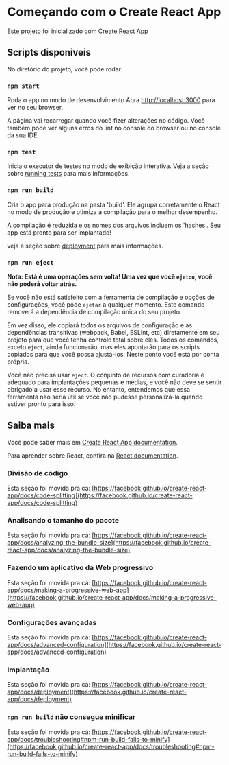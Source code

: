 # Começando com o Create React App

Este projeto foi inicializado com [Create React App](https://github.com/facebook/create-react-app)

## Scripts disponiveis

No diretório do projeto, você pode rodar:

### `npm start`

Roda o app no modo de desenvolvimento
Abra [http://localhost:3000](http://localhost:3000) para ver no seu browser.

A página vai recarregar quando você fizer alterações no código.
Você também pode ver alguns erros do lint no console do browser ou no console da sua IDE.

### `npm test`

Inicia o executor de testes no modo de exibição interativa.
Veja a seção sobre [running tests](https://facebook.github.io/create-react-app/docs/running-tests) para mais informações.

### `npm run build`

Cria o app para produção na pasta 'build'.
Ele agrupa corretamente o React no modo de produção e otimiza a compilação para o melhor desempenho.

A compilação é reduzida e os nomes dos arquivos incluem os 'hashes'.
Seu app está pronto para ser implantado!

veja a seção sobre [deployment](https://facebook.github.io/create-react-app/docs/deployment) para mais informações.

### `npm run eject`

**Nota: Está é uma operações sem volta! Uma vez que você `ejetou`, você não poderá voltar atrás.** 

Se você não está satisfeito com a ferramenta de compilação e opções de configurações, você pode `ejetar` a qualquer momento. Este comando removerá a dependência de compilação única do seu projeto.

Em vez disso, ele copiará todos os arquivos de configuração e as dependências transitivas (webpack, Babel, ESLint, etc) diretamente em seu projeto para que você tenha controle total sobre eles. Todos os comandos, exceto `eject`, ainda funcionarão, mas eles apontarão para os scripts copiados para que você possa ajustá-los. Neste ponto você está por conta própria.

Você não precisa usar `eject`. O conjunto de recursos com curadoria é adequado para implantações pequenas e médias, e você não deve se sentir obrigado a usar esse recurso. No entanto, entendemos que essa ferramenta não seria útil se você não pudesse personalizá-la quando estiver pronto para isso.

## Saiba mais

Você pode saber mais em [Create React App documentation](https://facebook.github.io/create-react-app/docs/getting-started).

Para aprender sobre React, confira na [React documentation](https://reactjs.org/).

### Divisão de código

Esta seção foi movida pra cá: [https://facebook.github.io/create-react-app/docs/code-splitting](https://facebook.github.io/create-react-app/docs/code-splitting)

### Analisando o tamanho do pacote

Esta seção foi movida pra cá: [https://facebook.github.io/create-react-app/docs/analyzing-the-bundle-size](https://facebook.github.io/create-react-app/docs/analyzing-the-bundle-size)

### Fazendo um aplicativo da Web progressivo

Esta seção foi movida pra cá: [https://facebook.github.io/create-react-app/docs/making-a-progressive-web-app](https://facebook.github.io/create-react-app/docs/making-a-progressive-web-app)

### Configurações avançadas

Esta seção foi movida pra cá: [https://facebook.github.io/create-react-app/docs/advanced-configuration](https://facebook.github.io/create-react-app/docs/advanced-configuration)

### Implantação

Esta seção foi movida pra cá: [https://facebook.github.io/create-react-app/docs/deployment](https://facebook.github.io/create-react-app/docs/deployment)

### `npm run build` não consegue minificar

Esta seção foi movida pra cá: [https://facebook.github.io/create-react-app/docs/troubleshooting#npm-run-build-fails-to-minify](https://facebook.github.io/create-react-app/docs/troubleshooting#npm-run-build-fails-to-minify)
